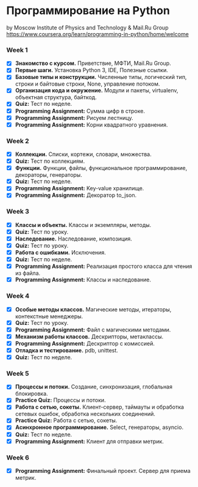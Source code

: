 # Программирование на Python
by Moscow Institute of Physics and Technology & Mail.Ru Group<br>
https://www.coursera.org/learn/programming-in-python/home/welcome

### Week 1
- [X] **Знакомство с курсом.** Приветствие, МФТИ, Mail.Ru Group.
- [X] **Первые шаги.** Установка Python 3, IDE, Полезные ссылки. 
- [X] **Базовые типы и конструкции.** Численные типы, логический тип, строки и байтовые строки, None, управление потоком.
- [X] **Организация кода и окружение.** Модули и пакеты, virtualenv, объектная структура, байткод.
- [X] **Quiz:** Тест по неделе.
- [X] **Programming Assignment:** Сумма цифр в строке.
- [X] **Programming Assignment:** Рисуем лестницу.
- [X] **Programming Assignment:** Корни квадратного уравнения.

### Week 2
- [X] **Коллекции.** Списки, кортежи, словари, множества.
- [X] **Quiz:** Тест по коллекциям.
- [X] **Функции.** Функции, файлы, функциональное программирование, декораторы, генераторы. 
- [X] **Quiz:** Тест по неделе.
- [X] **Programming Assignment:** Key-value хранилище.
- [X] **Programming Assignment:** Декоратор to_json.

### Week 3
- [X] **Классы и объекты.** Классы и экземпляры, методы.
- [X] **Quiz:** Тест по уроку.
- [X] **Наследование.** Наследование, композиция.
- [X] **Quiz:** Тест по уроку.
- [X] **Работа с ошибками.** Исключения.
- [X] **Quiz:** Тест по неделе.
- [X] **Programming Assignment:** Реализация простого класса для чтения из файла.
- [X] **Programming Assignment:** Классы и наследование.

### Week 4
- [X] **Особые методы классов.** Магические методы, итераторы, контекстные менеджеры.
- [X] **Quiz:** Тест по уроку.
- [X] **Programming Assignment:** Файл с магическими методами.
- [X] **Механизм работы классов.** Дескрипторы, метаклассы.
- [X] **Programming Assignment:** Дескриптор с комиссией.
- [X] **Отладка и тестирование.** pdb, unittest.
- [X] **Quiz:** Тест по неделе.

### Week 5
- [X] **Процессы и потоки.** Создание, синхронизация, глобальная блокировка.
- [X] **Practice Quiz:** Процессы и потоки.
- [X] **Работа с сетью, сокеты.** Клиент-сервер, таймауты и обработка сетевых ошибок, обработка нескольких соединений.
- [X] **Practice Quiz:** Работа с сетью, сокеты.
- [X] **Асинхронное программирование.** Select, генераторы, asyncio.
- [X] **Quiz:** Тест по неделе.
- [X] **Programming Assignment:** Клиент для отправки метрик.

### Week 6
- [X] **Programming Assignment:** Финальный проект. Сервер для приема метрик.
